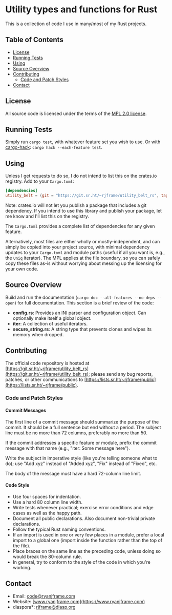 # Utility types and functions for Rust

This is a collection of code I use in many/most of my Rust projects.


## Table of Contents

* [License](#license)
* [Running Tests](#running-tests)
* [Using](#using)
* [Source Overview](#source-overview)
* [Contributing](#contributing)
    * [Code and Patch Styles](#code-and-patch-styles)
* [Contact](#contact)


## License

All source code is licensed under the terms of the
[MPL 2.0 license](LICENSE.txt).


## Running Tests

Simply run `cargo test`, with whatever feature set you wish to use.
Or with [cargo-hack](https://crates.io/crates/cargo-hack):
`cargo hack --each-feature test`.


## Using

Unless I get requests to do so, I do not intend to list this on the crates.io
registry. Add to your `Cargo.toml`:

```toml
[dependencies]
utility_belt = {git = "https://git.sr.ht/~rjframe/utility_belt_rs", tag = "v0.1.0"}
```

Note: crates.io will not let you publish a package that includes a git
dependency. If you intend to use this library and publish your package, let me
know and I'll list this on the registry.

The `Cargo.toml` provides a complete list of dependencies for any given feature.

Alternatively, most files are either wholly or mostly-independent, and can
simply be copied into your project source, with minimal dependency updates to
your `Cargo.toml` and module paths (useful if all you want is, e.g., the `Uniq`
iterator). The MPL applies at the file boundary, so you can safely copy these
files as-is without worrying about messing up the licensing for your own code.


## Source Overview

Build and run the documentation (`cargo doc --all-features --no-deps --open`)
for full documentation. This section is a brief review of the code:

* **config.rs**: Provides an INI parser and configuration object. Can optionally
  make itself a global object.
* **iter**: A collection of useful iterators.
* **secure_string.rs**: A string type that prevents clones and wipes its memory
  when dropped.


## Contributing

The official code repository is hosted at
[https://git.sr.ht/~rjframe/utility_belt_rs](https://git.sr.ht/~rjframe/utility_belt_rs);
please send any bug reports, patches, or other communications to
[https://lists.sr.ht/~rjframe/public](https://lists.sr.ht/~rjframe/public).


### Code and Patch Styles

#### Commit Messages

The first line of a commit message should summarize the purpose of the commit.
It should be a full sentence but end without a period. The subject line must be
no more than 72 columns, preferably no more than 50.

If the commit addresses a specific feature or module, prefix the commit message
with that name (e.g., "iter: Some message here").

Write the subject in imperative style (like you're telling someone what to do);
use "Add xyz" instead of "Added xyz", "Fix" instead of "Fixed", etc.

The body of the message must have a hard 72-column line limit.

#### Code Style

* Use four spaces for indentation.
* Use a hard 80 column line width.
* Write tests whenever practical; exercise error conditions and edge cases as
  well as the happy path.
* Document all public declarations. Also document non-trivial private
  declarations.
* Follow the typical Rust naming conventions.
* If an import is used in one or very few places in a module, prefer a local
  import to a global one (import inside the function rather than the top of the
  file).
* Place braces on the same line as the preceding code, unless doing so would
  break the 80-column rule.
* In general, try to conform to the style of the code in which you're working.


## Contact

- Email: code@ryanjframe.com
- Website: [www.ryanjframe.com](https://www.ryanjframe.com)
- diaspora*: rjframe@diasp.org

